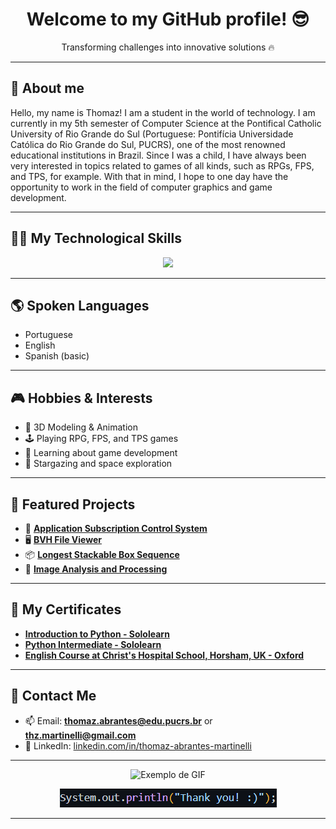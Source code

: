 <h1 align="center">Welcome to my GitHub profile! 😎</h1>

<p align="center"> Transforming challenges into innovative solutions 🔥</p>

---

## 👋 About me
Hello, my name is Thomaz! I am a student in the world of technology. I am currently in my 5th semester of Computer Science at the Pontifical Catholic University of Rio Grande do Sul (Portuguese: Pontifícia Universidade Católica do Rio Grande do Sul, PUCRS), one of the most renowned educational institutions in Brazil. Since I was a child, I have always been very interested in topics related to games of all kinds, such as RPGs, FPS, and TPS, for example. With that in mind, I hope to one day have the opportunity to work in the field of computer graphics and game development.

---

## 🧑‍💻 My Technological Skills

<p align="center">
  <img src="https://skillicons.dev/icons?i=vscode,java,python,c,spring,blender,unreal,mongodb,git,github,figma" />
</p>

---

## 🌎 Spoken Languages
- Portuguese
- English
- Spanish (basic)

---

## 🎮 Hobbies & Interests

- 🎨 3D Modeling & Animation  
- 🕹️ Playing RPG, FPS, and TPS games  
- 🚀 Learning about game development  
- 🔭 Stargazing and space exploration  

---

## 🚀 Featured Projects

- 📱 **[Application Subscription Control System](https://github.com/thomazabrantes/TRABALHO-FDS-REAL-OFICIAL/)** 
- 🖥️ **[BVH File Viewer](https://github.com/thomazabrantes/Visualizador-de-Arquivos-BVH)** 
- 📦 **[Longest Stackable Box Sequence](https://github.com/thomazabrantes/Graphs-boxes)**
- 🌆 **[Image Analysis and Processing](https://github.com/thomazabrantes/Processamento-de-Imagens)**

---

## 📜 My Certificates
- **[Introduction to Python - Sololearn](https://www.linkedin.com/posts/thomaz-abrantes-martinelli_eu-recebi-um-novo-certificado-activity-7175994341830606848-MnmI?utm_source=share&utm_medium=member_desktop&rcm=ACoAAEx8I5UBbQFtY9UyphRt1M9DnScTYp7lz4M)**
- **[Python Intermediate - Sololearn](https://www.linkedin.com/posts/thomaz-abrantes-martinelli_eu-recebi-um-novo-certificado-activity-7180370695166574592-jjAX?utm_source=share&utm_medium=member_desktop&rcm=ACoAAEx8I5UBbQFtY9UyphRt1M9DnScTYp7lz4M)**
- **[English Course at Christ's Hospital School, Horsham, UK - Oxford](https://www.linkedin.com/posts/thomaz-abrantes-martinelli_encontrei-meu-certificado-que-ganhei-em-um-activity-7310043907084447744-DjYa?utm_source=share&utm_medium=member_desktop&rcm=ACoAAEx8I5UBbQFtY9UyphRt1M9DnScTYp7lz4M)**
  
---

## 📩 Contact Me

- 📫 Email: **thomaz.abrantes@edu.pucrs.br** or **thz.martinelli@gmail.com**
- 💼 LinkedIn: [linkedin.com/in/thomaz-abrantes-martinelli](https://www.linkedin.com/in/thomaz-abrantes-martinelli)  

---

<p align="center">
  <img src="https://media0.giphy.com/media/v1.Y2lkPTc5MGI3NjExdDQ0azRtYTQ3OWVza250ZWdnanlvMjFwc3M1b3I1dmtsdTF6MDJkcyZlcD12MV9pbnRlcm5hbF9naWZfYnlfaWQmY3Q9Zw/Ws6T5PN7wHv3cY8xy8/giphy.gif" alt="Exemplo de GIF">
</p>

<p align="center">
  <img src="soutty.png" alt="image print">
</p>

---

<p align="center">
</p>
